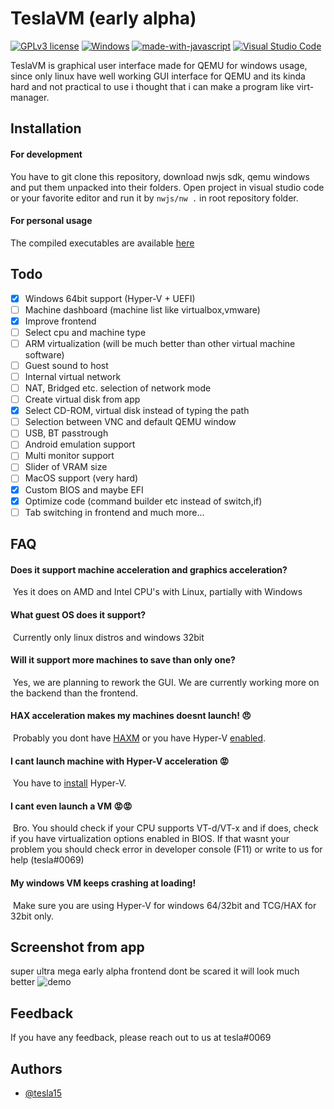 
# TeslaVM (early alpha)
[![GPLv3 license](https://img.shields.io/badge/License-GPLv3-blue.svg)](http://perso.crans.org/besson/LICENSE.html)
[![Windows](https://badgen.net/badge/icon/windows?icon=windows&label)](https://microsoft.com/windows/)
[![made-with-javascript](https://img.shields.io/badge/Made%20with-JavaScript-1f425f.svg)](https://www.javascript.com)
[![Visual Studio Code](https://img.shields.io/badge/--007ACC?logo=visual%20studio%20code&logoColor=ffffff)](https://code.visualstudio.com/)



TeslaVM is graphical user interface made for QEMU for windows usage, since only linux have well working GUI interface for QEMU and its kinda hard and not practical to use i thought that i can make a program like virt-manager.

## Installation
#### For development
You have to git clone this repository, download nwjs sdk, qemu windows and put them unpacked into their folders. Open project in visual studio code or your favorite editor and run it by `nwjs/nw .` in root repository folder.

#### For personal usage
The compiled executables are available [here](https://github.com/tesla15/teslavm/releases)
## Todo
- [X]  Windows 64bit support (Hyper-V + UEFI)
- [ ]  Machine dashboard (machine list like virtualbox,vmware)
- [X]  Improve frontend
- [ ]  Select cpu and machine type
- [ ]  ARM virtualization (will be much better than other virtual machine software)
- [ ]  Guest sound to host
- [ ]  Internal virtual network
- [ ]  NAT, Bridged etc. selection of network mode 
- [ ]  Create virtual disk from app
- [X]  Select CD-ROM, virtual disk instead of typing the path
- [ ]  Selection between VNC and default QEMU window
- [ ]  USB, BT passtrough 
- [ ]  Android emulation support
- [ ]  Multi monitor support
- [ ]  Slider of VRAM size
- [ ]  MacOS support (very hard)
- [X]  Custom BIOS and maybe EFI
- [X]  Optimize code (command builder etc instead of switch,if)
- [ ]  Tab switching in frontend
and much more...
## FAQ

#### Does it support machine acceleration and graphics acceleration?

&nbsp;Yes it does on AMD and Intel CPU's with Linux, partially with Windows

#### What guest OS does it support?

&nbsp;Currently only linux distros and windows 32bit

#### Will it support more machines to save than only one?

&nbsp;Yes, we are planning to rework the GUI. We are currently working more on the backend than the frontend.

#### HAX acceleration makes my machines doesnt launch! 😠

&nbsp;Probably you dont have [HAXM](https://github.com/intel/haxm/releases/tag/v7.7.1) or you have Hyper-V [enabled](https://www.nakivo.com/blog/uninstalling-or-disabling-hyper-v-in-windows-10/).

#### I cant launch machine with Hyper-V acceleration 😡
&nbsp;You have to [install](https://learn.microsoft.com/pl-pl/virtualization/hyper-v-on-windows/quick-start/enable-hyper-v) Hyper-V.

#### I cant even launch a VM 😡😡
&nbsp;Bro. You should check if your CPU supports VT-d/VT-x and if does, check if you have virtualization options enabled in BIOS. If that wasnt your problem you should check error in developer console (F11) or write to us for help (tesla#0069)

#### My windows VM keeps crashing at loading!
&nbsp;Make sure you are using Hyper-V for windows 64/32bit and TCG/HAX for 32bit only.

## Screenshot from app
super ultra mega early alpha frontend dont be scared it will look much better
![demo](https://media.discordapp.net/attachments/945709982425432066/1043983709042393131/image.png)


## Feedback

If you have any feedback, please reach out to us at tesla#0069


## Authors

- [@tesla15](https://www.github.com/tesla15)

